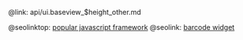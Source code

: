 @link: api/ui.baseview_$height_other.md

@seolinktop: [popular javascript framework](https://webix.com)
@seolink: [barcode widget](https://webix.com/widget/barcode/)